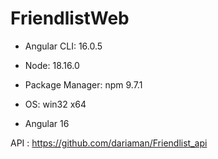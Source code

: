 # FriendlistWeb
- Angular CLI: 16.0.5
- Node: 18.16.0
- Package Manager: npm 9.7.1
- OS: win32 x64

- Angular 16


API : https://github.com/dariaman/Friendlist_api
